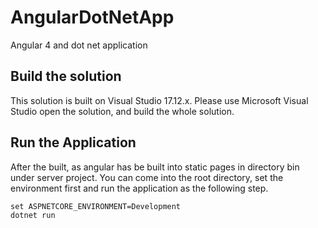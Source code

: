 # AngularDotNetApp
Angular 4 and dot net application


## Build the solution
This solution is built on Visual Studio 17.12.x. Please use Microsoft
Visual Studio open the solution, and build the whole solution.

## Run the Application
After the built, as angular has be built into static pages in directory bin under server project. You can come into the root
directory, set the environment first and run the application as the following step.
```
set ASPNETCORE_ENVIRONMENT=Development
dotnet run
```